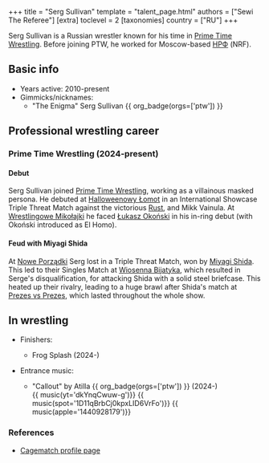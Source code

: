 +++
title = "Serg Sullivan"
template = "talent_page.html"
authors = ["Sewi The Referee"]
[extra]
toclevel = 2
[taxonomies]
country = ["RU"]
+++

Serg Sullivan is a Russian wrestler known for his time in [Prime Time Wrestling](@/o/ptw.md). Before joining PTW, he worked for Moscow-based [НРФ][wrestling-moscow] (NRF).

## Basic info

* Years active: 2010-present
* Gimmicks/nicknames:
  - "The Enigma" Serg Sullivan {{ org_badge(orgs=['ptw']) }}

## Professional wrestling career

### Prime Time Wrestling (2024-present)

#### Debut

Serg Sullivan joined [Prime Time Wrestling](@/o/ptw.md), working as a villainous masked persona. He debuted at [Halloweenowy Łomot](@/e/ptw/2024-10-19-ptw-underground-23.md) in an International Showcase Triple Threat Match against the victorious [Rust](@/w/rust.md), and Mikk Vainula. At [Wrestlingowe Mikołajki](@/e/ptw/2024-12-07-ptw-underground-25.md) he faced [Łukasz Okoński](@/w/lukasz-okonski.md) in his in-ring debut (with Okoński introduced as El Homo).

#### Feud with Miyagi Shida

At [Nowe Porządki](@/e/ptw/2025-01-11-ptw-nowe-porzadki.md) Serg lost in a Triple Threat Match, won by [Miyagi Shida](@/w/miyagi-shida.md). This led to their Singles Match at [Wiosenna Bijatyka](@/e/ptw/2025-03-15-ptw-wiosenna-bijatyka.md), which resulted in Serge's disqualification, for attacking Shida with a solid steel briefcase.
This heated up their rivalry, leading to a huge brawl after Shida's match at [Prezes vs Prezes](@/e/ptw/2025-04-12-ptw-prezes-vs-prezes.md), which lasted throughout the whole show.

## In wrestling

* Finishers:
  - Frog Splash (2024-)

* Entrance music:
  - "Callout" by Atilla
 {{ org_badge(orgs=['ptw']) }} (2024-) <br>
 {{ music(yt='dkYnqCwuw-g')}}
 {{ music(spot='1D11qBrbCj0kpxLID6VrFo')}}
 {{ music(apple='1440928179')}}

### References

* [Cagematch profile page](https://www.cagematch.net/?id=2&nr=11741)

[wrestling-moscow]: https://wrestling.moscow
